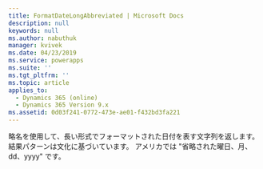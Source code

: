 ```yaml
---
title: FormatDateLongAbbreviated | Microsoft Docs
description: null
keywords: null
ms.author: nabuthuk
manager: kvivek
ms.date: 04/23/2019
ms.service: powerapps
ms.suite: ''
ms.tgt_pltfrm: ''
ms.topic: article
applies_to:
  - Dynamics 365 (online)
  - Dynamics 365 Version 9.x
ms.assetid: 0d03f241-0772-473e-ae01-f432bd3fa221
---
```


略名を使用して、長い形式でフォーマットされた日付を表す文字列を返します。 結果パターンは文化に基づいています。 アメリカでは "省略された曜日、月、dd、yyyy" です。
